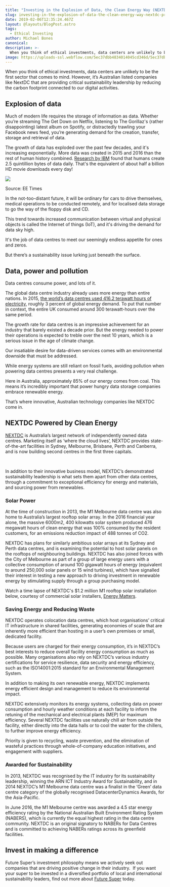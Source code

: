 ```yaml
---
title: "Investing in the Explosion of Data, the Clean Energy Way (NEXTDC Profile)"
slug: investing-in-the-explosion-of-data-the-clean-energy-way-nextdc-profile
date: 2019-02-06T12:35:24.467Z
layout: @layouts/BlogPost.astro
tags:
  - Ethical Investing
author: Michael Bones
canonical:
description: >-
  When you think of ethical investments, data centers are unlikely to be the first sector that comes to mind. However, it’s Australian listed companies like NEXTDC that are providing critical sustainability leadership by reducing the carbon footprint connected to our digital activities.
image: https://uploads-ssl.webflow.com/5ec37dbb4834014045cd346d/5ec37dbc4834018790cd3e27_DataCentreWoman-compressor%20(1).jpeg
---
```


When you think of ethical investments, data centers are unlikely to be the first sector that comes to mind. However, it’s Australian listed companies like NextDC that are providing critical sustainability leadership by reducing the carbon footprint connected to our digital activities.

## **Explosion of data**

Much of modern life requires the storage of information as data. Whether you’re streaming The Get Down on Netflix, listening to The Gorillaz's (rather disappointing) latest album on Spotify, or distractedly trawling your Facebook news feed, you’re generating demand for the creation, transfer, storage and retrieval of data.

The growth of data has exploded over the past few decades, and it's increasing exponentially. More data was created in 2015 and 2016 than the rest of human history combined. [Research by IBM](http://www.eetimes.com/author.asp?section_id=36&doc_id=1330462) found that humans create 2.5 quintillion bytes of data daily. That's the equivalent of about half a billion HD movie downloads every day!

![](<https://uploads-ssl.webflow.com/5ec37dbb4834014045cd346d/5ec37dbc4834011d6ecd3daf_download%20(1).jpg>)

Source: EE Times

In the not-too-distant future, it will be ordinary for cars to drive themselves, medical operations to be conducted remotely, and for localised data storage to go the way of the floppy disk and CD.

This trend towards increased communication between virtual and physical objects is called the Internet of things (IoT), and it's driving the demand for data sky high.

It's the job of data centres to meet our seemingly endless appetite for ones and zeros.

But there’s a sustainability issue lurking just beneath the surface.

## **Data, power and pollution**

Data centres consume power, and lots of it.

The global data centre industry already uses more energy than entire nations. In 2015, [the world’s data centres used 416.2 terawatt hours of electricity](http://ind.pn/1Pv6YcZ), roughly 3 percent of global energy demand. To put that number in context, the entire UK consumed around 300 terawatt-hours over the same period.

The growth rate for data centres is an impressive achievement for an industry that barely existed a decade prior. But the energy needed to power their operations is expected to treble over the next 10 years, which is a serious issue in the age of climate change.

Our insatiable desire for data-driven services comes with an environmental downside that must be addressed.

While energy systems are still reliant on fossil fuels, avoiding pollution when powering data centres presents a very real challenge.

Here in Australia, approximately 85% of our energy comes from coal. This means it’s incredibly important that power hungry data storage companies embrace renewable energy.

That’s where innovative, Australian technology companies like NEXTDC come in.

## **NEXTDC Powered by Clean Energy**

[NEXTDC](https://www.nextdc.com/) is Australia’s largest network of independently owned data centres. Marketing itself as ‘where the cloud lives’, NEXTDC provides state-of-the-art facilities in Sydney, Melbourne, Brisbane, Perth and Canberra, and is now building second centres in the first three capitals.

‍

In addition to their innovative business model, NEXTDC’s demonstrated sustainability leadership is what sets them apart from other data centres, through a commitment to exceptional efficiency for energy and materials, and sourcing power from renewables.

### Solar Power

At the time of construction in 2013, the M1 Melbourne data centre was also home to Australia’s largest rooftop solar array. In the 2016 financial year alone, the massive 6000m2, 400 kilowatts solar system produced 476 megawatt hours of clean energy that was 100% consumed by the resident customers, for an emissions reduction impact of 488 tonnes of CO2.

NEXTDC has plans for similarly ambitious solar arrays at its Sydney and Perth data centres, and is examining the potential to host solar panels on the rooftops of neighbouring buildings. NEXTDC has also joined forces with the City of Melbourne as part of a group of large energy users with a collective consumption of around 100 gigawatt hours of energy (equivalent to around 250,000 solar panels or 15 wind turbines), which have signalled their interest in testing a new approach to driving investment in renewable energy by stimulating supply through a group purchasing model.

Watch a time lapse of NEXTDC's $1.2 million M1 rooftop solar installation below, courtesy of commercial solar installers, [Energy Matters](http://www.energymatters.com.au/).

### Saving Energy and Reducing Waste

NEXTDC operates colocation data centres, which host organisations’ critical IT infrastructure in shared facilities, generating economies of scale that are inherently more efficient than hosting in a user’s own premises or small, dedicated facility.

Because users are charged for their energy consumption, it’s in NEXTDC’s best interests to reduce overall facility energy consumption as much as possible. Many organisations also rely on NEXTDC’s various industry certifications for service resilience, data security and energy efficiency, such as the ISO14001:2015 standard for an Environmental Management System.

In addition to making its own renewable energy, NEXTDC implements energy efficient design and management to reduce its environmental impact.

NEXTDC extensively monitors its energy systems, collecting data on power consumption and hourly weather conditions at each facility to inform the retuning of the mechanical and electrical plants (MEP) for maximum efficiency. Several NEXTDC facilities use naturally chill air from outside the facility, either directly into the data halls or to cool the water for the chillers, to further improve energy efficiency.

Priority is given to recycling, waste prevention, and the elimination of wasteful practices through whole-of-company education initiatives, and engagement with suppliers.

### Awarded for Sustainability

In 2013, NEXTDC was recognised by the IT industry for its sustainability leadership, winning the ARN ICT Industry Award for Sustainability, and in 2014 NEXTDC’s M1 Melbourne data centre was a finalist in the ‘Green’ data centre category of the globally recognised DatacenterDynamics Awards, for the Asia-Pacific.

In June 2016, the M1 Melbourne centre was awarded a 4.5 star energy efficiency rating by the National Australian Built Environment Rating System (NABERS), which is currently the equal highest rating in the data centre community. NEXTDC is an original signatory to NABERs for Data Centres and is committed to achieving NABERs ratings across its greenfield facilities.

## Invest in making a difference

Future Super’s investment philosophy means we actively seek out companies that are driving positive change in their industry.  If you want your super to be invested in a diversified portfolio of local and international sustainability leaders, find out more about [Future Super](/switch/join-future-super) today.
